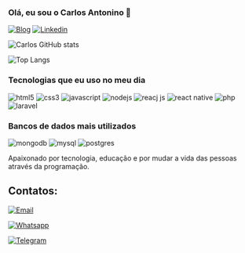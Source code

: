 ### Olá, eu sou o Carlos Antonino 👋

[![Blog](https://img.shields.io/website-up-down-green-red/http/monip.org.svg)](https://letronixbrasil.com.br)
[![Linkedin](https://img.shields.io/badge/LinkedIn-0077B5?style=for-the-badge&logo=linkedin&logoColor=white)](https://www.linkedin.com/in/carlos-castro-acs/)

![Carlos GitHub stats](https://github-readme-stats.vercel.app/api?username=carlosantonino&show_icons=true&theme=radical)

![Top Langs](https://github-readme-stats.vercel.app/api/top-langs/?username=carlosantonino&langs_count=5)

### Tecnologias que eu uso no meu dia

<div style="display: inline-block">
    <img alt="html5" src="https://img.shields.io/badge/HTML5-E34F26?style=for-the-badge&logo=html5&logoColor=white" />
    <img alt="css3" src="https://img.shields.io/badge/CSS3-1572B6?style=for-the-badge&logo=css3&logoColor=white" />
    <img alt="javascript" src="https://img.shields.io/badge/JavaScript-F7DF1E?style=for-the-badge&logo=javascript&logoColor=black" />
    <img alt="nodejs" src="https://img.shields.io/badge/Node.js-43853D?style=for-the-badge&logo=node.js&logoColor=white" />
    <img alt="reacj js" src="https://img.shields.io/badge/React-20232A?style=for-the-badge&logo=react&logoColor=61DAFB" />
    <img alt="react native" src="https://img.shields.io/badge/React_Native-20232A?style=for-the-badge&logo=react&logoColor=61DAFB" />    
    <img alt="php" src="https://img.shields.io/badge/PHP-777BB4?style=for-the-badge&logo=php&logoColor=white" />
    <img alt="laravel" src="https://img.shields.io/badge/Laravel-FF2D20?style=for-the-badge&logo=laravel&logoColor=white" />
</div>


### Bancos de dados mais utilizados

<div style="display: inline-block">
    <img alt="mongodb" src="https://img.shields.io/badge/MongoDB-4EA94B?style=for-the-badge&logo=mongodb&logoColor=white" />
    <img alt="mysql" src="https://img.shields.io/badge/MySQL-00000F?style=for-the-badge&logo=mysql&logoColor=white" />
    <img alt="postgres" src="https://img.shields.io/badge/PostgreSQL-316192?style=for-the-badge&logo=postgresql&logoColor=white" />
</div>

Apaixonado por tecnologia, educação e por mudar a vida das pessoas através da programação.


## Contatos:

[![Email](https://img.shields.io/badge/Gmail-D14836?style=for-the-badge&logo=gmail&logoColor=white)](mailto:carlosantonino.cs@gmail.com)

[![Whatsapp](https://img.shields.io/badge/WhatsApp-25D366?style=for-the-badge&logo=whatsapp&logoColor=white)](https://wa.me/5585994027359)

[![Telegram](https://img.shields.io/badge/Telegram-2CA5E0?style=for-the-badge&logo=telegram&logoColor=white)](https://t.me/carlosacs2024)


